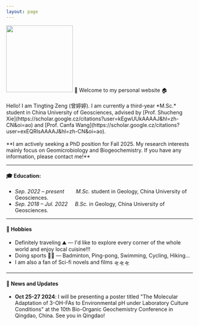 ```yaml
---
layout: page
---
```

<img src="https://Ting-ttZeng.github.io/Ting.jpg" class="floatpic" width="180" height="180">
🤗 Welcome to my personal website 🏠️<br>
<br>
Hello! I am Tingting Zeng (曾婷婷). I am currently a third-year *M.Sc.* student in China University of Geosciences, advised by [Prof. Shucheng Xie](https://scholar.google.cz/citations?user=kEgwUUkAAAAJ&hl=zh-CN&oi=ao) and  [Prof. Canfa Wang](https://scholar.google.cz/citations?user=exEQRIsAAAAJ&hl=zh-CN&oi=ao). <br>
<br>
**I am actively seeking a PhD position for Fall 2025. My research interests mainly focus on Geomicrobiology and Biogeochemistry. If you have any information, please contact me!**


---
#### **🎓️ Education:**

- _Sep. 2022 – present_        _M.Sc._ student in Geology, China University of Geosciences.
- _Sep. 2018 – Jul. 2022_     _B.Sc._ in Geology, China University of Geosciences.

---
#### **🫶 Hobbies**

- Definitely traveling ⛰️ — I'd like to explore every corner of the whole world and enjoy local cuisine!!!
- Doing sports 🏃‍♀️ — Badminton, Ping-pong, Swimming, Cycling, Hiking...
- I am also a fan of Sci-fi novels and films 🛸🛸🛸


---
#### **📢 News and Updates**

- **Oct 25-27 2024**: I  will be presenting a poster titled "The Molecular Adaptation of 3-OH-FAs to Environmental pH under Laboratory Culture Conditions" at the 10th Bio-Organic Geochemistry Conference in Qingdao, China. See you in Qingdao!